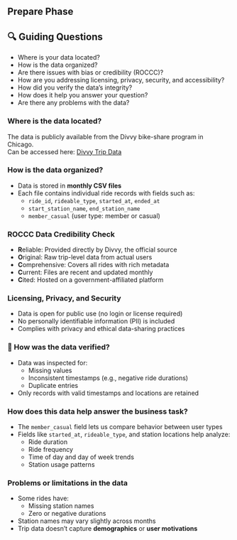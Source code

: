 ## Prepare Phase

## 🔍 Guiding Questions
- Where is your data located?
- How is the data organized?
- Are there issues with bias or credibility (ROCCC)?
- How are you addressing licensing, privacy, security, and accessibility?
- How did you verify the data’s integrity?
- How does it help you answer your question?
- Are there any problems with the data?

### Where is the data located?
The data is publicly available from the Divvy bike-share program in Chicago.  
Can be accessed here: [Divvy Trip Data](https://divvy-tripdata.s3.amazonaws.com/index.html)

### How is the data organized?
- Data is stored in **monthly CSV files**
- Each file contains individual ride records with fields such as:
  - `ride_id`, `rideable_type`, `started_at`, `ended_at`
  - `start_station_name`, `end_station_name`
  - `member_casual` (user type: member or casual)

### ROCCC Data Credibility Check
- **R**eliable: Provided directly by Divvy, the official source
- **O**riginal: Raw trip-level data from actual users
- **C**omprehensive: Covers all rides with rich metadata
- **C**urrent: Files are recent and updated monthly
- **C**ited: Hosted on a government-affiliated platform

### Licensing, Privacy, and Security
- Data is open for public use (no login or license required)
- No personally identifiable information (PII) is included
- Complies with privacy and ethical data-sharing practices

### 🧪 How was the data verified?
- Data was inspected for:
  - Missing values
  - Inconsistent timestamps (e.g., negative ride durations)
  - Duplicate entries
- Only records with valid timestamps and locations are retained

### How does this data help answer the business task?
- The `member_casual` field lets us compare behavior between user types
- Fields like `started_at`, `rideable_type`, and station locations help analyze:
  - Ride duration
  - Ride frequency
  - Time of day and day of week trends
  - Station usage patterns

### Problems or limitations in the data
- Some rides have:
  - Missing station names
  - Zero or negative durations
- Station names may vary slightly across months
- Trip data doesn’t capture **demographics** or **user motivations**
